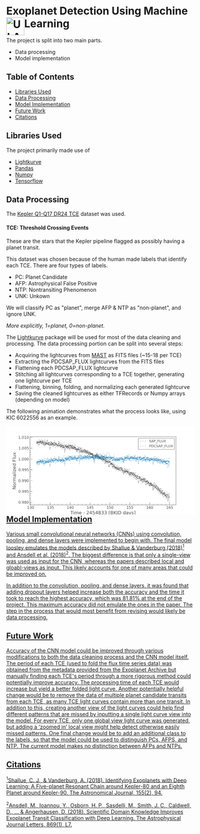 # Exoplanet Detection Using Machine Learning <a href="ULAB"><img src="https://ulab.berkeley.edu/static/img/logos/logo_physics.png" align="left" height="48" width="48" title="ULAB-logo" ></a>

The project is split into two main parts.

  - Data processing
  - Model implementation
  
## Table of Contents
* [Libraries Used](#libraries-used)
* [Data Processing](#data-processing)
* [Model Implementation](#model-implementation)
* [Future Work](#future-work)
* [Citations](#citations)

## Libraries Used
The project primarily made use of
* <a href="http://docs.lightkurve.org">Lightkurve</a>
* <a href="https://pandas.pydata.org">Pandas</a>
* <a href="https://www.numpy.org">Numpy</a>
* <a href="https://www.tensorflow.org">Tensorflow</a>
  
## Data Processing
The <a href="https://exoplanetarchive.ipac.caltech.edu/cgi-bin/TblView/nph-tblView?app=ExoTbls&config=q1_q17_dr24_tce">Kepler Q1-Q17 DR24 TCE</a> dataset was used. 

#### TCE: Threshold Crossing Events
These are the stars that the Kepler pipeline flagged as possibly
having a planet transit.

This dataset was chosen because of the human made labels that identify each TCE.
There are four types of labels.

  - PC: Planet Candidate
  - AFP: Astrophysical False Positive  
  - NTP: Nontransiting Phenomenon 
  - UNK: Unkown
    
We will classify PC as "planet", merge AFP & NTP as "non-planet", and ignore UNK.

*More explicitly, 1=planet, 0=non-planet.*

The <a href="http://docs.lightkurve.org">Lightkurve</a> package will be used for most of the data cleaning and processing. The data processing portion can be split into several steps:

  - Acquiring the lightcurves from <a href="https://archive.stsci.edu/kepler/">MAST</a> as FITS files (~15-18 per TCE)
  - Extracting the PDCSAP_FLUX lightcurves from the FITS files
  - Flattening each PDCSAP_FLUX lightcurve
  - Stitching all lightcurves corresponding to a TCE together, generating one lightcurve per TCE
  - Flattening, binning, folding, and normalizing each generated lightcurve
  - Saving the cleaned lightcurves as either TFRecords or Numpy arrays (depending on model)
  
The following animation demonstrates what the process looks like, using KIC 6022556 as an example.

<a href="ULAB"><img src="/img/lightcurve.gif" align="left" title="lightcurve-cleaning" >
  
## Model Implementation

Various small convolutional neural networks (CNNs) using convolution, pooling, and dense layers were implemented to begin with. The final model loosley emulates the models described by Shallue & Vanderburg (2018)<sup>1</sup> and Ansdell et al. (2018)<sup>2</sup>. The biggest difference is that only a single-view was used as input for the CNN, whereas the papers described local and gloabl-views as input. This likely accounts for one of many areas that could be improved on.

In addition to the convolution, pooling, and dense layers, it was found that adding dropout layers helped increase both the accuracy and  the time it took to reach the highest accuracy, which was 81.81% at the end of the project. This maximum accuracy did not emulate the ones in the paper. The step in the process that would most benefit from revising would likely be data processing.

## Future Work
Accuracy of the CNN model could be improved through various modifications to both the data cleaning process and the CNN model itself. The period of each TCE (used to fold the flux time series data) was obtained from the metadata provided from the Exoplanet Archive but manually finding each TCE's period through a more rigorous method could potentially improve accuracy. The processing time of each TCE would increase but yield a better folded light curve. Another potentially helpful change would be to remove the data of multiple planet candidate transits from each TCE, as many TCE light curves contain more than one transit. In addition to this, creating another view of the light curves could help find different patterns that are missed by inputting a single light curve view into the model. For every TCE, only one global view light curve was generated, but adding a ‘zoomed in’ local view might help detect otherwise easily missed patterns. One final change would be to add an additional class to the labels, so that the model could be used to distinguish PCs, AFPS, and NTP. The current model makes no distinction between AFPs and NTPs. 


## Citations
<sup>1</sup>Shallue, C. J., & Vanderburg, A. (2018). Identifying Exoplanets with Deep Learning: A Five-planet Resonant Chain around Kepler-80 and an Eighth Planet around Kepler-90. The Astronomical Journal, 155(2), 94.

<sup>2</sup>Ansdell, M., Ioannou, Y., Osborn, H. P., Sasdelli, M., Smith, J. C., Caldwell, D., ... & Angerhausen, D. (2018). Scientific Domain Knowledge Improves Exoplanet Transit Classification with Deep Learning. The Astrophysical Journal Letters, 869(1), L7.
